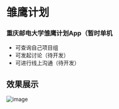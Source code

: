 # 雏鹰计划

### 重庆邮电大学雏鹰计划App（暂时单机

* 可查询自己项目组
* 可发起讨论（待开发）
* 可进行线上沟通（待开发）



## 效果展示

![image](https://github.com/LuoYangCan/NMID./blob/master/%E9%9B%8F%E9%B9%B0%E8%AE%A1%E5%88%92.gif)   

